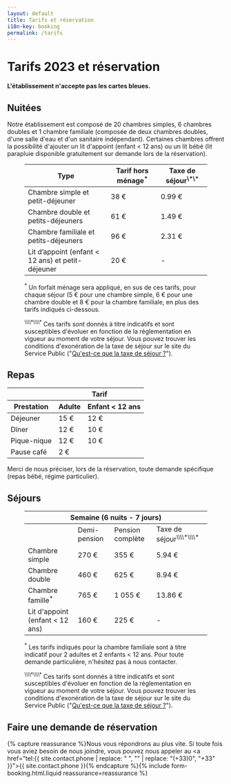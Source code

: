 ```yaml
---
layout: default
title: Tarifs et réservation
i18n-key: booking
permalink: /tarifs
---
```

# Tarifs 2023 et réservation

**L'établissement n'accepte pas les cartes bleues.**

## Nuitées

Notre établissement est composé de 20 chambres simples, 6 chambres doubles et 1 chambre familiale (composée de deux chambres doubles, d'une salle d'eau et d'un sanitaire indépendant). Certaines chambres offrent la possibilité d'ajouter un lit d'appoint (enfant&nbsp;<&nbsp;12 ans) ou un lit bébé (lit parapluie disponible gratuitement sur demande lors de la réservation).

<figure>
    <table>
    <thead>
        <tr>
        <th>Type</th>
        <th class="price">Tarif hors ménage<sup>*</sup></th>
        <th>Taxe de séjour<sup>\*\*</sup></th>
        </tr>
    </thead>
    <tbody>
        <tr>
        <td>Chambre simple et petit-déjeuner</td>
        <td class="price">38 €</td>
        <td>0.99 €</td>
        </tr>
        <tr>
        <td>Chambre double et petits-déjeuners</td>
        <td class="price">61 €</td>
        <td>1.49 €</td>
        </tr>
        <tr>
        <td>Chambre familiale et petits-déjeuners</td>
        <td class="price">96 €</td>
        <td>2.31 €</td>
        </tr>
        <tr>
        <td>Lit d’appoint (enfant &lt; 12 ans) et petit-déjeuner</td>
        <td class="price">20 €</td>
        <td> - </td>
        </tr>
    </tbody>
    </table>
    <figcaption>
        <p><sup>*</sup> Un forfait ménage sera appliqué, en sus de ces tarifs, pour chaque séjour (5 € pour une chambre simple, 6 € pour une chambre double et 8 € pour la chambre familiale, en plus des tarifs indiqués ci-dessous.</p>
        <p><sup>\\\\*\\\\*</sup> Ces tarifs sont donnés à titre indicatifs et sont susceptibles d'évoluer en fonction de la réglementation en vigueur au moment de votre séjour. Vous pouvez trouver les conditions d'exonération de la taxe de séjour sur le site du Service Public ("<a href="https://www.service-public.fr/particuliers/vosdroits/F2048">Qu'est-ce que la taxe de séjour ?</a>").</p>
    </figcaption>
</figure>

## Repas

<table>
<thead>
    <tr>
    <th></th>
    <th colspan="2">Tarif</th>
    </tr>
    <tr>
    <th>Prestation</th>
    <th>Adulte</th>
    <th>Enfant&nbsp;<&nbsp;12 ans</th>
    </tr>
</thead>
<tbody>
    <tr>
    <td>Déjeuner</td>
    <td class="price">15 €</td>
    <td class="price">12 €</td>
    </tr>
    <tr>
    <td>Dîner</td>
    <td class="price">12 €</td>
    <td class="price">10 €</td>
    </tr>
    <tr>
    <td>Pique-nique</td>
    <td class="price">12 €</td>
    <td class="price">10 €</td>
    </tr>
    <tr>
    <td>Pause café</td>
    <td colspan="2" class="price">2 €</td>
    </tr>
</tbody>
</table>

Merci de nous préciser, lors de la réservation, toute demande spécifique (repas bébé, régime particulier).

## Séjours

<figure>
    <table>
        <thead>
            <tr>
                <th colspan="5">Semaine (6 nuits - 7 jours)</th>
            </tr>
        </thead>
        <tbody>
            <tr>
                <td></td>
                <td>Demi-pension</td>
                <td>Pension complète</td>
                <td>Taxe de séjour<sup>\\\\*\\\\*</sup></td>
            </tr>
            <tr>
                <td>Chambre simple</td>
                <td class="price">270 €</td>
                <td class="price">355 €</td>
                <td class="price">5.94 €</td>
            </tr>
            <tr>
                <td>Chambre double</td>
                <td class="price">460 €</td>
                <td class="price">625 €</td>
                <td class="price">8.94 €</td>
            </tr>
            <tr>
                <td>Chambre famille<sup>*</sup></td>
                <td class="price">765 €</td>
                <td class="price">1 055 €</td>
                <td class="price">13.86 €</td>
            </tr>
            <tr>
                <td>Lit d'appoint (enfant < 12 ans)</td>
                <td class="price">160 €</td>
                <td class="price">225 €</td>
                <td class="price"> - </td>
            </tr>
        </tbody>
    </table>
    <figcaption>
        <p><sup>*</sup> Les tarifs indiqués pour la chambre familiale sont à titre indicatif pour 2 adultes et 2 enfants < 12 ans. Pour toute demande particulière, n'hésitez pas à nous contacter.</p>
        <p><sup>\\\\*\\\\*</sup> Ces tarifs sont donnés à titre indicatifs et sont susceptibles d'évoluer en fonction de la réglementation en vigueur au moment de votre séjour. Vous pouvez trouver les conditions d'exonération de la taxe de séjour sur le site du Service Public ("<a href="https://www.service-public.fr/particuliers/vosdroits/F2048">Qu'est-ce que la taxe de séjour ?</a>").</p>
    </figcaption>
</figure>

## Faire une demande de réservation

{% capture reassurance %}Nous vous répondrons au plus vite. Si toute fois vous aviez besoin de nous joindre, vous pouvez nous appeler au <a href="tel:{{ site.contact.phone | replace: " ", "" | replace: "(+33)0", "+33" }}">{{ site.contact.phone }}</a>{% endcapture %}{% include form-booking.html.liquid reassurance=reassurance %}